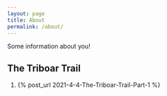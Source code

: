 ```yaml
---
layout: page
title: About
permalink: /about/
---
```


Some information about you!

## The Triboar Trail

1. {% post_url 2021-4-4-The-Triboar-Trail-Part-1 %}



